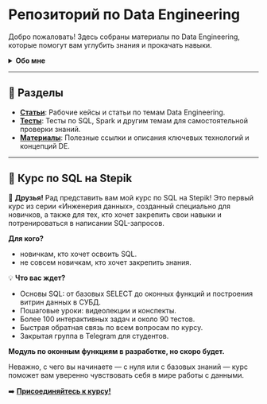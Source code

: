# Репозиторий по Data Engineering

Добро пожаловать! Здесь собраны материалы по Data Engineering, которые помогут вам углубить знания и прокачать навыки.

<details>
 <summary><strong>Обо мне</strong></summary>

Мне очень интересна область Data Engineering, я регулярно учусь, стараюсь охватить все и сразу, а также внедрить знания в рабочие процессы (если это не запрещено политикой банка).
У меня есть опыт программирования, разворачивания облачных сервисов, настройки автоматических потоков данных.
Если у вас будут вопросы, смело пишите мне. 
Также я могу помочь дистанционно по SQL и Python. Расскажу, с чего начать и что важно для смены  проф. области.

### До IT

Я закончил факультет Бауманки по робототехнике, но поработать в этой области не получилось.
Работал инженером-конструктором, создавал отдельные узлы для габаритно-массового макета коммерческого спутника.
Продолжительное время после я трудился также инженером на ОПК.

### Почему IT и данные?

Работая на ОПК, я понял, что мне тут не интересно, плюс моя специальность уж очень узкая. А еще я люблю таблички.
Весь 2020 год в свободное время на работе я ботал Stepik по SQL. 

### Войти в IT

С багажом знаний из материалов двух начальных курсов в 2021 году попал в Сбер на позицию релизного менеджера.
Особых знаний эта роль не требовала, но вся IT терминология, необходимость знать элементарные Linux команды и полная смена сфера деятельности периодически заставляли меня неслабо так нервничать.

### Так что там с Data engineering?

В этой команде произошел мой рост в контексте общей подготовки, базовых вещей. Также я выполнял роль Devops администратора.
Приблизиться к боевым задачам инженеров так и не вышло.
Поэтому с недавнего времени я в новой команде в роли data engineer!

</details>

---

## 📂 Разделы

- **[Статьи](articles/)**: Рабочие кейсы и статьи по темам Data Engineering.  
- **[Тесты](tests/)**: Тесты по SQL, Spark и другим темам для самостоятельной проверки знаний.  
- **[Материалы](materials/)**: Полезные ссылки и описания ключевых технологий и концепций DE.  

---

## 🚀 Курс по SQL на Stepik

👋 **Друзья!** Рад представить вам мой курс по SQL на Stepik! Это первый курс из серии «Инженерия данных», созданный специально для новичков, а также для тех, кто хочет закрепить свои навыки и потренироваться в написании SQL-запросов.

**Для кого?**
- новичкам, кто хочет освоить SQL.
- не совсем новичкам, кто хочет закрепить знания. 

💡 **Что вас ждет?**  
- Основы SQL: от базовых SELECT до оконных функций и построения витрин данных в СУБД.  
- Пошаговые уроки: видеолекции и конспекты.
- Более 100 интерактивных задач и около 90 тестов.
- Быстрая обратная связь по всем вопросам по курсу.
- Закрытая группа в Telegram для студентов.  

**Модуль по оконным функциям в разработке, но скоро будет.**

Неважно, с чего вы начинаете — с нуля или с базовых знаний — курс поможет вам уверенно чувствовать себя в мире работы с данными. 

➡️ **[Присоединяйтесь к курсу!](https://stepik.org/a/210499)**  
